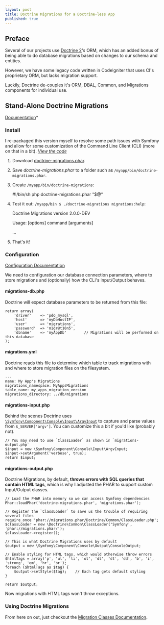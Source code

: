 ```yaml
---
layout: post
title: Doctrine Migrations for a Doctrine-less App
published: true
---
```


## Preface

Several of our projects use [Doctrine 2](http://www.doctrine-project.org/projects/orm/2.0/docs/en)'s
ORM, which has an added bonus of being able to do database migrations based on changes to our schema
and entities.

However, we have some legacy code written in CodeIgniter that uses CI's proprietary ORM, but lacks
migration support.

Luckily, Doctrine de-couples it's ORM, DBAL, Common, and Migrations components for individual use.

## Stand-Alone Doctrine Migrations

[Documentation](http://www.doctrine-project.org/projects/migrations/2.0/docs/reference/introduction/en)*

### Install

I re-packaged this version myself to resolve some path issues with Symfony and allow for some
customization of the Command Line Client (CLI) (more on that in a bit).
*[View the code](http://github.com/ericclemmons/migrations/)*

1. Download [doctrine-migrations.phar](http://github.com/downloads/ericclemmons/migrations/doctrine-migrations.phar).
2. Save *doctrine-migrations.phar* to a folder such as `/myapp/bin/doctrine-migrations.phar`.
3. Create `/myapp/bin/doctrine-migrations`:

    #!/bin/sh
    php doctrine-migrations.phar "$@"

4. Test it out: `/myapp/bin $ ./doctrine-migrations migrations:help`:

    Doctrine Migrations version 2.0.0-DEV

    Usage:
      [options] command [arguments]
    
    ...

5. That's it!

### Configuration

[Configuration Documentation](http://www.doctrine-project.org/projects/migrations/2.0/docs/reference/introduction/en)

We need to configuration our database connection parameters, where to store migrations and
(optionally) how the CLI's Input/Output behaves.

#### migrations-db.php

Doctrine will expect database parameters to be returned from this file:

    return array(
        'driver'    => 'pdo_mysql',
        'host'      => 'myDbHostIP',
        'user'      => 'migrations',
        'password'  => 'm1gr@t10n5',
        'dbname'    => 'myAppDb'        // Migrations will be performed on this database
    );

#### migrations.yml

Doctrine reads this file to determine which table to track migrations with and where to store
migration files on the filesystem.

    ---
    name: My App's Migrations
    migrations_namespace: MyAppsMigrations 
    table_name: my_apps_migration_version
    migrations_directory: ../db/migrations
    
#### migrations-input.php

Behind the scenes Doctrine uses [`\Symfony\Component\Console\Input\ArgvInput`](http://api.symfony-reloaded.org/PR3/index.html?q=ArgvInput)
to capture and parse values from `$_SERVER['argv']`.  You can customize this a bit if you'd like
(probably not).

    // You may need to use `ClassLoader` as shown in `migrations-output.php`
    $input = new \Symfony\Component\Console\Input\ArgvInput;
    $input->setArgument('verbose', true);
    return $input;

#### migrations-output.php

Doctrine Migrations, by default, **throws errors with SQL queries that contain HTML tags**, which is
why I adjusted the PHAR to support custom Input/Output classes.
    
    // Load the PHAR into memory so we can access Symfony dependencies
    Phar::loadPhar('doctrine-migrations.phar', 'migrations.phar');
    
    // Register the `ClassLoader` to save us the trouble of requiring several files
    require_once 'phar://migrations.phar/Doctrine/Common/ClassLoader.php';
    $classLoader = new \Doctrine\Common\ClassLoader('Symfony', 'phar://migrations.phar/');
    $classLoader->register();
    
    // This is what Doctrine Migrations uses by default
    $output = new \Symfony\Component\Console\Output\ConsoleOutput;

    // Enable styling for HTML tags, which would otherwise throw errors
    $htmlTags = array('p', 'ul', 'li', 'ol', 'dl', 'dt', 'dd', 'b', 'i', 'strong', 'em', 'hr', 'br');
    foreach ($htmlTags as $tag) {
        $output->setStyle($tag);    // Each tag gets default styling
    }

    return $output;

Now migrations with HTML tags won't throw exceptions.

### Using Doctrine Migrations

From here on out, just checkout the [Migration Classes Documentation](http://www.doctrine-project.org/projects/migrations/2.0/docs/reference/migration-classes/en).
